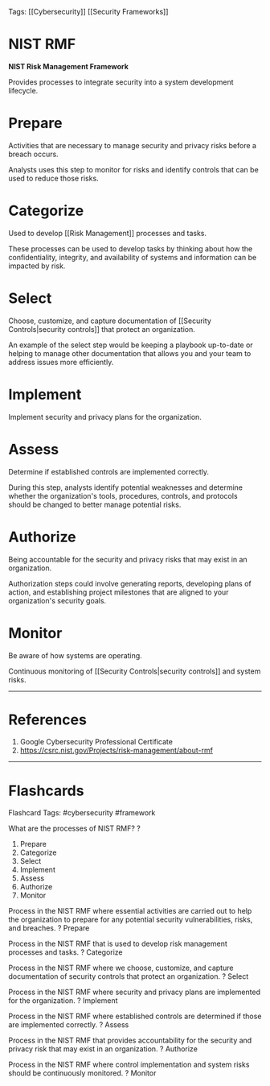 Tags: [[Cybersecurity]] [[Security Frameworks]]
# NIST RMF

**NIST Risk Management Framework**

Provides processes to integrate security into a system development lifecycle.

# Prepare

Activities that are necessary to manage security and privacy risks before a breach occurs.

Analysts uses this step to monitor for risks and identify controls that can be used to reduce those risks.

# Categorize

Used to develop [[Risk Management]] processes and tasks.

These processes can be used to develop tasks by thinking about how the confidentiality, integrity, and availability of systems and information can be impacted by risk.

# Select

Choose, customize, and capture documentation of [[Security Controls|security controls]] that protect an organization.

An example of the select step would be keeping a playbook up-to-date or helping to manage other documentation that allows you and your team to address issues more efficiently.

# Implement

Implement security and privacy plans for the organization.

# Assess

Determine if established controls are implemented correctly.

During this step, analysts identify potential weaknesses and determine whether the organization's tools, procedures, controls, and protocols should be changed to better manage potential risks.

# Authorize

Being accountable for the security and privacy risks that may exist in an organization.

Authorization steps could involve generating reports, developing plans of action, and establishing project milestones that are aligned to your organization's security goals.

# Monitor

Be aware of how systems are operating.

Continuous monitoring of [[Security Controls|security controls]] and system risks.

---
# References

1. Google Cybersecurity Professional Certificate
2. https://csrc.nist.gov/Projects/risk-management/about-rmf

---
# Flashcards

Flashcard Tags: #cybersecurity #framework 

What are the processes of NIST RMF?
?
1. Prepare
2. Categorize
3. Select
4. Implement
5. Assess
6. Authorize
7. Monitor
<!--SR:!2024-04-30,1,186-->

Process in the NIST RMF where essential activities are carried out to help the organization to prepare for any potential security vulnerabilities, risks, and breaches.
?
Prepare
<!--SR:!2024-05-06,7,250-->

Process in the NIST RMF that is used to develop risk management processes and tasks.
?
Categorize
<!--SR:!2024-05-01,2,190-->

Process in the NIST RMF where we choose, customize, and capture documentation of security controls that protect an organization.
?
Select
<!--SR:!2024-05-03,6,266-->

Process in the NIST RMF where security and privacy plans are implemented for the organization.
?
Implement
<!--SR:!2024-05-06,7,246-->

Process in the NIST RMF where established controls are determined if those are implemented correctly.
?
Assess
<!--SR:!2024-04-30,2,246-->

Process in the NIST RMF that provides accountability for the security and privacy risk that may exist in an organization.
?
Authorize
<!--SR:!2024-05-04,6,266-->

Process in the NIST RMF where control implementation and system risks should be continuously monitored.
?
Monitor
<!--SR:!2024-05-07,8,266-->
